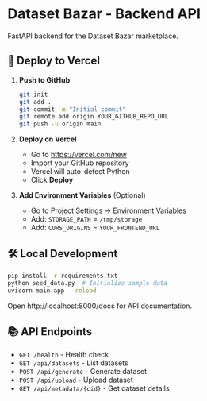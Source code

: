 # Dataset Bazar - Backend API

FastAPI backend for the Dataset Bazar marketplace.

## 🚀 Deploy to Vercel

1. **Push to GitHub**
   ```bash
   git init
   git add .
   git commit -m "Initial commit"
   git remote add origin YOUR_GITHUB_REPO_URL
   git push -u origin main
   ```

2. **Deploy on Vercel**
   - Go to https://vercel.com/new
   - Import your GitHub repository
   - Vercel will auto-detect Python
   - Click **Deploy**

3. **Add Environment Variables** (Optional)
   - Go to Project Settings → Environment Variables
   - Add: `STORAGE_PATH` = `/tmp/storage`
   - Add: `CORS_ORIGINS` = `YOUR_FRONTEND_URL`

## 🛠️ Local Development

```bash
pip install -r requirements.txt
python seed_data.py  # Initialize sample data
uvicorn main:app --reload
```

Open http://localhost:8000/docs for API documentation.

## 📚 API Endpoints

- `GET /health` - Health check
- `GET /api/datasets` - List datasets
- `POST /api/generate` - Generate dataset
- `POST /api/upload` - Upload dataset
- `GET /api/metadata/{cid}` - Get dataset details
